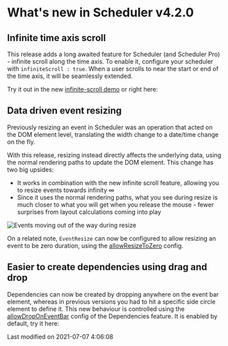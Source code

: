 # What's new in Scheduler v4.2.0

## Infinite time axis scroll

This release adds a long awaited feature for Scheduler (and Scheduler Pro) - infinite scroll along the time axis. To 
enable it, configure your scheduler with `infiniteScroll : true`. When a user scrolls to near the start or end of the 
time axis, it will be seamlessly extended. 

Try it out in the new [infinite-scroll demo](../examples/infinite-scroll) or right here:

<div class="external-example" data-file="Scheduler/guides/whats-new/4.2.0/infinitescroll.js"></div>

## Data driven event resizing

Previously resizing an event in Scheduler was an operation that acted on the DOM element level, translating the width 
change to a date/time change on the fly.

With this release, resizing instead directly affects the underlying data, using the normal rendering paths to update the 
DOM element. This change has two big upsides:

* It works in combination with the new infinite scroll feature, allowing you to resize events towards infinity ∞
* Since it uses the normal rendering paths, what you see during resize is much closer to what you will get when you 
  release the mouse - fewer surprises from layout calculations coming into play

![Events moving out of the way during resize](Scheduler/whats-new/4.2.0/eventresize.gif)

On a related note, `EventResize` can now be configured to allow resizing an event to be zero duration, using the
 [allowResizeToZero](#Scheduler/feature/EventResize#config-allowResizeToZero) config.

## Easier to create dependencies using drag and drop

Dependencies can now be created by dropping anywhere on the event bar element, whereas in previous versions you had to 
hit a specific side circle element to define it. This new behaviour is controlled using the 
[allowDropOnEventBar](#Scheduler/feature/mixin/DependencyCreation#config-allowDropOnEventBar) config of the Dependencies 
feature. It is enabled by default, try it here:

<div class="external-example" data-file="Scheduler/guides/whats-new/4.2.0/dependencies.js"></div>



<p class="last-modified">Last modified on 2021-07-07 4:06:08</p>